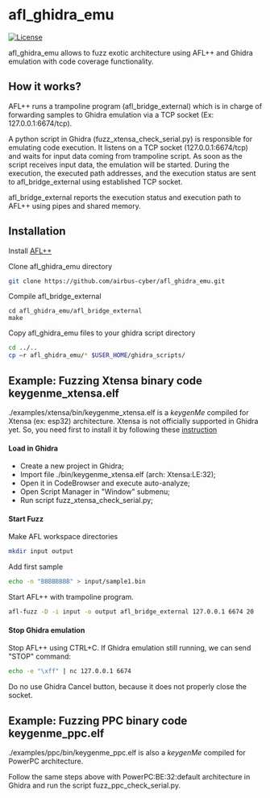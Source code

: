 # afl_ghidra_emu
[![License](https://img.shields.io/badge/License-Apache%202.0-blue.svg)](https://opensource.org/licenses/Apache-2.0)

afl_ghidra_emu allows to fuzz exotic architecture using AFL++ and Ghidra emulation with code coverage functionality.

## How it works?

AFL++ runs a trampoline program (afl_bridge_external) which is in charge of forwarding samples to Ghidra emulation 
via a TCP socket (Ex: 127.0.0.1:6674/tcp). 

A python script in Ghidra (fuzz_xtensa_check_serial.py) is responsible for emulating code execution. It listens 
on a TCP socket (127.0.0.1:6674/tcp) and waits for input data coming from trampoline script.
As soon as the script receives input data, the emulation will be started. During the execution, the executed path addresses, 
and the execution status are sent to afl_bridge_external using established TCP socket. 

afl_bridge_external reports the execution status and execution path to AFL++ using pipes and shared memory. 


## Installation
Install [AFL++](https://github.com/AFLplusplus/AFLplusplus)  

Clone afl_ghidra_emu directory
```bash
git clone https://github.com/airbus-cyber/afl_ghidra_emu.git
```

Compile afl_bridge_external
```
cd afl_ghidra_emu/afl_bridge_external
make
```

Copy afl_ghidra_emu files to your ghidra script directory
```bash
cd ../..
cp –r afl_ghidra_emu/* $USER_HOME/ghidra_scripts/
```

## Example: Fuzzing Xtensa binary code keygenme_xtensa.elf
./examples/xtensa/bin/keygenme_xtensa.elf is a *keygenMe* compiled for Xtensa (ex: esp32) architecture.
Xtensa is not officially supported in Ghidra yet. So, you need first to install it by following these [instruction](https://github.com/Ebiroll/ghidra-xtensa)


#### Load in Ghidra
- Create a new project in Ghidra;
- Import file ./bin/keygenme_xtensa.elf (arch: Xtensa:LE:32);
- Open it in CodeBrowser and execute auto-analyze;
- Open Script Manager in "Window" submenu;
- Run script fuzz_xtensa_check_serial.py;



#### Start Fuzz
Make AFL workspace directories
```bash
mkdir input output
```

Add first sample
```bash
echo -n "BBBBBBBB" > input/sample1.bin
```

Start AFL++ with trampoline program.
```bash
afl-fuzz -D -i input -o output afl_bridge_external 127.0.0.1 6674 20
```

#### Stop Ghidra emulation
Stop AFL++ using CTRL+C. If Ghidra emulation still running, we can send "STOP" command:
```bash
echo -e "\xff" | nc 127.0.0.1 6674
```
Do no use Ghidra Cancel button, because it does not properly close the socket.

## Example: Fuzzing PPC binary code keygenme_ppc.elf
./examples/ppc/bin/keygenme_ppc.elf is also a *keygenMe* compiled for PowerPC architecture.

Follow the same steps above with PowerPC:BE:32:default architecture in Ghidra and run the script fuzz_ppc_check_serial.py.
  


